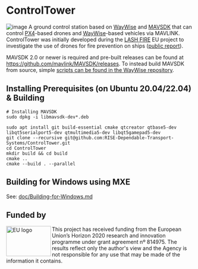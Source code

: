 # ControlTower
![image](https://user-images.githubusercontent.com/2404625/202209615-afe01d3f-0408-4ebe-8c7e-539b10d8b27b.png)
A ground control station based on [WayWise](https://github.com/RISE-Dependable-Transport-Systems/WayWise) and [MAVSDK](http://mavsdk.io/) that can control [PX4](https://px4.io/)-based drones and [WayWise](https://github.com/RISE-Dependable-Transport-Systems/WayWise)-based vehicles via MAVLINK.
ControlTower was initially developed during the [LASH FIRE](https://lashfire.eu/) EU project to investigate the use of drones for fire prevention on ships ([public report](https://lashfire.eu/media/2023/03/LASH-FIRE_D07.7_Development-and-onboard-assessment-of-drone-for-assistance-in-firefighting-resource-management-and-rescue-operations_V03.pdf)).

MAVSDK 2.0 or newer is required and pre-built releases can be found at https://github.com/mavlink/MAVSDK/releases. To instead build MAVSDK from source, simple [scripts can be found in the WayWise repository](https://github.com/RISE-Dependable-Transport-Systems/WayWise/tree/main/tools/build_MAVSDK).

## Installing Prerequisites (on Ubuntu 20.04/22.04) & Building
    # Installing MAVSDK
    sudo dpkg -i libmavsdk-dev*.deb
    
    sudo apt install git build-essential cmake qtcreator qtbase5-dev libqt5serialport5-dev qtmultimedia5-dev libqt5gamepad5-dev
    git clone --recursive git@github.com:RISE-Dependable-Transport-Systems/ControlTower.git
    cd ControlTower
    mkdir build && cd build
    cmake ..
    cmake --build . --parallel 

## Building for Windows using MXE
See: [doc/Building-for-Windows.md](https://github.com/RISE-Dependable-Transport-Systems/ControlTower/blob/main/doc/Building-for-Windows.md)

## Funded by
<img src="https://user-images.githubusercontent.com/2404625/202213271-a4006999-49d5-4e61-9f3d-867a469238d1.png" width="120" height="81" align="left" alt="EU logo" />
This project has received funding from the European Union’s Horizon 2020 research and innovation programme under grant agreement nº 814975. The results reflect only the author's view and the Agency is not responsible
for any use that may be made of the information it contains.
